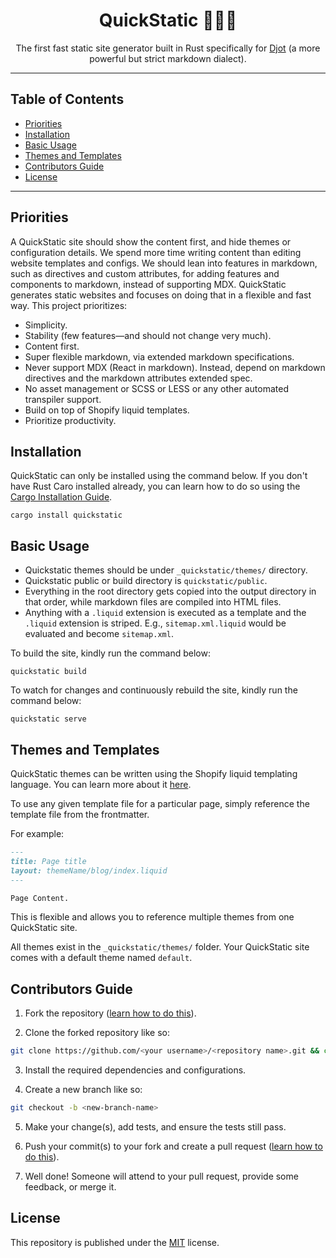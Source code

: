 <div align="center">
  
# QuickStatic 🚀🦀🔥

The first fast static site generator built in Rust specifically for [Djot](https://djot.net) (a more powerful but strict markdown dialect).

</div>

---

## Table of Contents

- [Priorities](#priorities)
- [Installation](#installation)
- [Basic Usage](#basic-usage)
- [Themes and Templates](#themes-and-templates)
- [Contributors Guide](#contributors-guide)
- [License](#license)

---

## Priorities 

A QuickStatic site should show the content first, and hide themes or configuration details. We spend more time writing content than editing website templates and configs. We should lean into features in markdown, such as directives and custom attributes, for adding features and components to markdown, instead of supporting MDX. QuickStatic generates static websites and focuses on doing that in a flexible and fast way. This project prioritizes:

- Simplicity.
- Stability (few features—and should not change very much).
- Content first. 
- Super flexible markdown, via extended markdown specifications.
- Never support MDX (React in markdown). Instead, depend on markdown directives and the markdown attributes extended spec.
- No asset management or SCSS or LESS or any other automated transpiler support. 
- Build on top of Shopify liquid templates. 
- Prioritize productivity.

## Installation

QuickStatic can only be installed using the command below. If you don't have Rust Caro installed already, you can learn how to do so using the [Cargo Installation Guide](https://doc.rust-lang.org/cargo/getting-started/installation.html).

```
cargo install quickstatic
```

## Basic Usage

- Quickstatic themes should be under `_quickstatic/themes/` directory.
- Quickstatic public or build directory is `quickstatic/public`.
- Everything in the root directory gets copied into the output directory in that order, while markdown files are compiled into HTML files.
- Anything with a `.liquid` extension is executed as a template and the `.liquid` extension is striped. E.g., `sitemap.xml.liquid` would be evaluated and become `sitemap.xml`.

To build the site, kindly run the command below:

```
quickstatic build
```

To watch for changes and continuously rebuild the site, kindly run the command below:

```
quickstatic serve
```

## Themes and Templates 

QuickStatic themes can be written using the Shopify liquid templating language. You can learn more about it [here](https://github.com/Shopify/liquid/wiki/Liquid-for-Designers).

To use any given template file for a particular page, simply reference the template file from the frontmatter. 

For example:

```markdown
---
title: Page title
layout: themeName/blog/index.liquid
---

Page Content.

```

This is flexible and allows you to reference multiple themes from one QuickStatic site.

All themes exist in the `_quickstatic/themes/` folder. Your QuickStatic site comes with a default theme named `default`.

## Contributors Guide

1. Fork the repository ([learn how to do this](https://help.github.com/articles/fork-a-repo)).

2. Clone the forked repository like so:

```bash
git clone https://github.com/<your username>/<repository name>.git && cd repository name
```

3. Install the required dependencies and configurations.

4. Create a new branch like so:

```bash
git checkout -b <new-branch-name>
```

5. Make your change(s), add tests, and ensure the tests still pass.

6. Push your commit(s) to your fork and create a pull request ([learn how to do this](https://docs.github.com/en/github/collaborating-with-issues-and-pull-requests/creating-a-pull-request)).

7. Well done! Someone will attend to your pull request, provide some feedback, or merge it.

## License

This repository is published under the [MIT](LICENSE) license.
